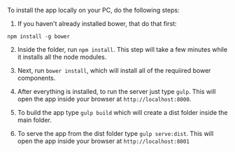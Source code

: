 To install the app locally on your PC, do the following steps:

1. If you haven't already installed bower, that do that first:

```npm install -g bower```

2. Inside the folder, run ```npm install```. This step will take a few minutes while it installs all the node modules.

3. Next, run ```bower install```, which will install all of the requiired bower components.

4. After everything is installed, to run the server just type ```gulp```. This will open the app inside your browser at ```http://localhost:8000```.

5. To build the app type ```gulp build``` which will create a dist folder inside the main folder.

6. To serve the app from the dist folder type ```gulp serve:dist```. This will open the app inside your browser at ```http://localhost:8001```
